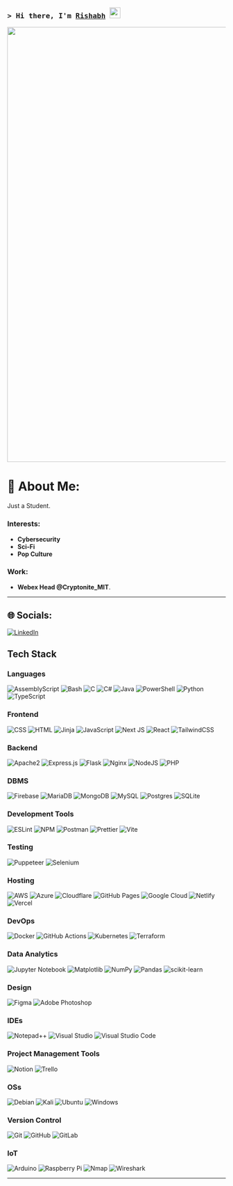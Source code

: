 ### <samp>&gt; Hi there, I'm <a href="https://github.com/CoderZonora">Rishabh</a> <img src="https://media.giphy.com/media/hvRJCLFzcasrR4ia7z/giphy.gif" width="25"> </samp>
<p>
  <img src="https://github.com/user-attachments/assets/9e5dd860-83a1-4290-82ac-e060f30ef5b6" width="1000">
  <!-- Credits: Kirokaze -->
</p>

# 💫 About Me:
Just a Student.

### Interests:  
- **Cybersecurity**
- **Sci-Fi**
- **Pop Culture**

### Work:  
- **Webex Head @Cryptonite_MIT**.  

---

## 🌐 Socials:
[![LinkedIn](https://img.shields.io/badge/LinkedIn-%230077B5.svg?logo=linkedin&logoColor=white)](https://www.linkedin.com/in/rishabh-bachhawat-505877284/) 
## Tech Stack

### Languages

![AssemblyScript](https://img.shields.io/badge/assembly-%23000000.svg?style=for-the-badge\&logo=assemblyscript\&logoColor=white)
![Bash](https://img.shields.io/badge/bash-%23121011.svg?style=for-the-badge\&logo=gnu-bash\&logoColor=white)
![C](https://img.shields.io/badge/C-00599C?style=for-the-badge\&logo=c\&logoColor=white)
![C#](https://img.shields.io/badge/C%23-239120?style=for-the-badge\&logo=c-sharp\&logoColor=white)
![Java](https://img.shields.io/badge/java-%23ED8B00.svg?style=for-the-badge\&logo=openjdk\&logoColor=white)
![PowerShell](https://img.shields.io/badge/PowerShell-5391FE?style=for-the-badge&logo=powershell&logoColor=white)
![Python](https://img.shields.io/badge/Python-3776AB?style=for-the-badge\&logo=python\&logoColor=yellow)
![TypeScript](https://img.shields.io/badge/typescript-%23007ACC.svg?style=for-the-badge\&logo=typescript\&logoColor=white)

### Frontend

![CSS](https://img.shields.io/badge/CSS3-1572B6?style=for-the-badge\&logo=css3\&logoColor=white)
![HTML](https://img.shields.io/badge/HTML5-E34F26?style=for-the-badge\&logo=html5\&logoColor=white)
![Jinja](https://img.shields.io/badge/jinja-white.svg?style=for-the-badge\&logo=jinja\&logoColor=black)
![JavaScript](https://img.shields.io/badge/javascript-%23323330.svg?style=for-the-badge\&logo=javascript\&logoColor=%23F7DF1E)
![Next JS](https://img.shields.io/badge/Next-black?style=for-the-badge\&logo=next.js\&logoColor=white)
![React](https://img.shields.io/badge/react-%2320232a.svg?style=for-the-badge\&logo=react\&logoColor=%2361DAFB)
![TailwindCSS](https://img.shields.io/badge/tailwindcss-%2338B2AC.svg?style=for-the-badge\&logo=tailwind-css\&logoColor=white)

### Backend

![Apache2](https://img.shields.io/badge/Apache2-4298B8.svg?style=for-the-badge\&logo=Apache\&logoColor=white)
![Express.js](https://img.shields.io/badge/express.js-%23404d59.svg?style=for-the-badge\&logo=express\&logoColor=%2361DAFB)
![Flask](https://img.shields.io/badge/flask-%23000.svg?style=for-the-badge\&logo=flask\&logoColor=white)
![Nginx](https://img.shields.io/badge/nginx-%23009639.svg?style=for-the-badge\&logo=nginx\&logoColor=white)
![NodeJS](https://img.shields.io/badge/node.js-6DA55F?style=for-the-badge\&logo=node.js\&logoColor=white)
![PHP](https://img.shields.io/badge/php-%23777BB4.svg?style=for-the-badge\&logo=php\&logoColor=white)

### DBMS

![Firebase](https://img.shields.io/badge/firebase-%23039BE5.svg?style=for-the-badge\&logo=firebase)
![MariaDB](https://img.shields.io/badge/MariaDB-003545?style=for-the-badge\&logo=mariadb\&logoColor=white)
![MongoDB](https://img.shields.io/badge/MongoDB-%234ea94b.svg?style=for-the-badge\&logo=mongodb\&logoColor=white)
![MySQL](https://img.shields.io/badge/mysql-%23FFF.svg?style=for-the-badge\&logo=mysql\&logoColor=black)
![Postgres](https://img.shields.io/badge/postgres-%23316192.svg?style=for-the-badge\&logo=postgresql\&logoColor=white)
![SQLite](https://img.shields.io/badge/sqlite-%2307405e.svg?style=for-the-badge\&logo=sqlite\&logoColor=white)

### Development Tools

![ESLint](https://img.shields.io/badge/ESLint-4B3263?style=for-the-badge\&logo=eslint\&logoColor=white)
![NPM](https://img.shields.io/badge/NPM-%23CB3837.svg?style=for-the-badge\&logo=npm\&logoColor=white)
![Postman](https://img.shields.io/badge/Postman-FF6C37?style=for-the-badge\&logo=postman\&logoColor=white)
![Prettier](https://img.shields.io/badge/prettier-%23F7B93E.svg?style=for-the-badge\&logo=prettier\&logoColor=black)
![Vite](https://img.shields.io/badge/vite-%23646CFF.svg?style=for-the-badge\&logo=vite\&logoColor=white)

### Testing

![Puppeteer](https://img.shields.io/badge/Puppeteer-white.svg?style=for-the-badge\&logo=Puppeteer\&logoColor=black)
![Selenium](https://img.shields.io/badge/-selenium-%43B02A?style=for-the-badge\&logo=selenium\&logoColor=white)

### Hosting

![AWS](https://img.shields.io/badge/AWS-%23FF9900.svg?style=for-the-badge\&logo=amazon-aws\&logoColor=white)
![Azure](https://img.shields.io/badge/azure-%230072C6.svg?style=for-the-badge\&logo=microsoftazure\&logoColor=white)
![Cloudflare](https://img.shields.io/badge/Cloudflare-F38020?style=for-the-badge\&logo=Cloudflare\&logoColor=white)
![GitHub Pages](https://img.shields.io/badge/-GitHub%20Pages-000?style=for-the-badge\&logo=github)
![Google Cloud](https://img.shields.io/badge/GoogleCloud-%234285F4.svg?style=for-the-badge\&logo=google-cloud\&logoColor=white)
![Netlify](https://img.shields.io/badge/netlify-%23000000.svg?style=for-the-badge\&logo=netlify\&logoColor=#00C7B7)
![Vercel](https://img.shields.io/badge/vercel-%23000.svg?style=for-the-badge\&logo=vercel\&logoColor=white)

### DevOps

![Docker](https://img.shields.io/badge/docker-%230db7ed.svg?style=for-the-badge\&logo=docker\&logoColor=white)
![GitHub Actions](https://img.shields.io/badge/github%20actions-%232671E5.svg?style=for-the-badge\&logo=githubactions\&logoColor=white)
![Kubernetes](https://img.shields.io/badge/kubernetes-%23326ce5.svg?style=for-the-badge\&logo=kubernetes\&logoColor=white)
![Terraform](https://img.shields.io/badge/terraform-%235835CC.svg?style=for-the-badge\&logo=terraform\&logoColor=white)

### Data Analytics

![Jupyter Notebook](https://img.shields.io/badge/jupyter-%23FA0F00.svg?style=for-the-badge\&logo=jupyter\&logoColor=white)
![Matplotlib](https://img.shields.io/badge/Matplotlib-%23ffffff.svg?style=for-the-badge\&logo=Matplotlib\&logoColor=black)
![NumPy](https://img.shields.io/badge/numpy-%23013243.svg?style=for-the-badge\&logo=numpy\&logoColor=white)
![Pandas](https://img.shields.io/badge/pandas-%23150458.svg?style=for-the-badge\&logo=pandas\&logoColor=white)
![scikit-learn](https://img.shields.io/badge/scikit--learn-%23F7931E.svg?style=for-the-badge\&logo=scikit-learn\&logoColor=white)

### Design

![Figma](https://img.shields.io/badge/figma-%23F24E1E.svg?style=for-the-badge\&logo=figma\&logoColor=white)
![Adobe Photoshop](https://img.shields.io/badge/Adobe%20Photoshop-31A8FF?style=for-the-badge&logo=adobephotoshop&logoColor=white)

### IDEs

![Notepad++](https://img.shields.io/badge/Notepad++-90E59A.svg?style=for-the-badge\&logo=notepad%2b%2b\&logoColor=black)
![Visual Studio](https://img.shields.io/badge/Visual%20Studio-5C2D91.svg?style=for-the-badge\&logo=visual-studio\&logoColor=white)
![Visual Studio Code](https://img.shields.io/badge/Visual%20Studio%20Code-0078d7.svg?style=for-the-badge\&logo=visual-studio-code\&logoColor=white)

### Project Management Tools

![Notion](https://img.shields.io/badge/Notion-%23000000.svg?style=for-the-badge\&logo=notion\&logoColor=white)
![Trello](https://img.shields.io/badge/Trello-%23026AA7.svg?style=for-the-badge\&logo=Trello\&logoColor=white)

### OSs

![Debian](https://img.shields.io/badge/Debian-D70A53?style=for-the-badge\&logo=debian\&logoColor=white)
![Kali](https://img.shields.io/badge/Kali-268BEE?style=for-the-badge\&logo=kalilinux\&logoColor=white)
![Ubuntu](https://img.shields.io/badge/Ubuntu-E95420?style=for-the-badge\&logo=ubuntu\&logoColor=white)
![Windows](https://img.shields.io/badge/Windows-0078D6?style=for-the-badge\&logo=windows\&logoColor=white)

### Version Control

![Git](https://img.shields.io/badge/-Git-000?style=for-the-badge\&logo=git)
![GitHub](https://img.shields.io/badge/-GitHub-000?style=for-the-badge\&logo=github)
![GitLab](https://img.shields.io/badge/gitlab-%23181717.svg?style=for-the-badge\&logo=gitlab\&logoColor=white)

### IoT

![Arduino](https://img.shields.io/badge/-Arduino-00979D?style=for-the-badge\&logo=Arduino\&logoColor=white)
![Raspberry Pi](https://img.shields.io/badge/-RaspberryPi-C51A4A?style=for-the-badge\&logo=Raspberry-Pi)
![Nmap](https://img.shields.io/badge/Nmap-%23000?style=for-the-badge&logo=nmap&logoColor=white)
![Wireshark](https://img.shields.io/badge/Wireshark-%23007ACC?style=for-the-badge&logo=wireshark&logoColor=white)

---
